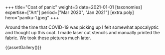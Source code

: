 +++
title="Coat of panic"
weight=3
date=2021-01-01
[taxonomies]
expertise=["Art"]
period=["Mar 2020", "Jan 2021"]
[extra.poly]
hero="paniku-1.jpeg"
+++

Around the time that COVID-19 was picking up I felt somewhat apocalyptic and thought up this coat.
I made laser cut stencils and manually printed the fabric. We took these pictures much later.

{{assetGallery()}}